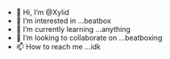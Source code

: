 - 👋 Hi, I’m @Xylid
- 👀 I’m interested in ...beatbox
- 🌱 I’m currently learning ...anything
- 💞️ I’m looking to collaborate on ...beatboxing
- 📫 How to reach me ...idk

<!---
Xylid/Xylid is a ✨ special ✨ repository because its `README.md` (this file) appears on your GitHub profile.
You can click the Preview link to take a look at your changes.
--->
